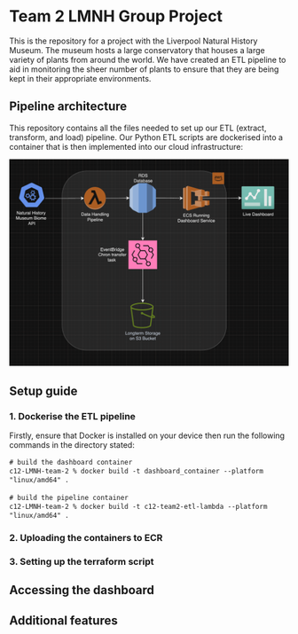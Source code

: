# Team 2 LMNH Group Project

This is the repository for a project with the Liverpool Natural History Museum. The museum hosts a large conservatory that houses a large variety of plants from around the world. We have created an ETL pipeline to aid in monitoring the sheer number of plants to ensure that they are being kept in their appropriate environments.

## Pipeline architecture

This repository contains all the files needed to set up our ETL (extract, transform, and load) pipeline. Our Python ETL scripts are dockerised into a container that is then implemented into our cloud infrastructure:

![alt text](images/image.png)

## Setup guide

### 1\. Dockerise the ETL pipeline

Firstly, ensure that Docker is installed on your device then run the following commands in the directory stated:

```
# build the dashboard container
c12-LMNH-team-2 % docker build -t dashboard_container --platform "linux/amd64" . 

# build the pipeline container
c12-LMNH-team-2 % docker build -t c12-team2-etl-lambda --platform "linux/amd64" .
```

### 2\. Uploading the containers to ECR

### 3\. Setting up the terraform script

## Accessing the dashboard

## Additional features

